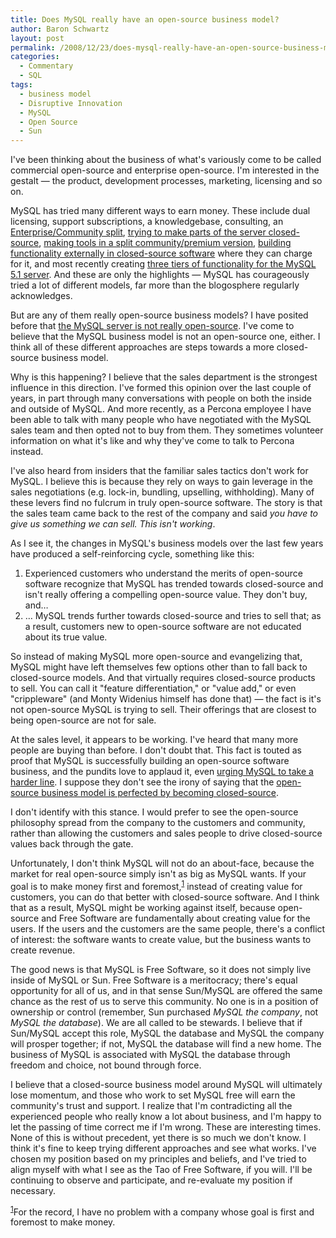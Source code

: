 ```yaml
---
title: Does MySQL really have an open-source business model?
author: Baron Schwartz
layout: post
permalink: /2008/12/23/does-mysql-really-have-an-open-source-business-model/
categories:
  - Commentary
  - SQL
tags:
  - business model
  - Disruptive Innovation
  - MySQL
  - Open Source
  - Sun
---
```

I've been thinking about the business of what's variously come to be called commercial open-source and enterprise open-source. I'm interested in the gestalt &#8212; the product, development processes, marketing, licensing and so on.

MySQL has tried many different ways to earn money. These include dual licensing, support subscriptions, a knowledgebase, consulting, an [Enterprise/Community split][1], [trying to make parts of the server closed-source][2], [making tools in a split community/premium version][3], [building functionality externally in closed-source software][4] where they can charge for it, and most recently creating [three tiers of functionality for the MySQL 5.1 server][5]. And these are only the highlights &#8212; MySQL has courageously tried a lot of different models, far more than the blogosphere regularly acknowledges.

But are any of them really open-source business models? I have posited before that [the MySQL server is not really open-source][6]. I've come to believe that the MySQL business model is not an open-source one, either. I think all of these different approaches are steps towards a more closed-source business model.

Why is this happening? I believe that the sales department is the strongest influence in this direction. I've formed this opinion over the last couple of years, in part through many conversations with people on both the inside and outside of MySQL. And more recently, as a Percona employee I have been able to talk with many people who have negotiated with the MySQL sales team and then opted not to buy from them. They sometimes volunteer information on what it's like and why they've come to talk to Percona instead.

I've also heard from insiders that the familiar sales tactics don't work for MySQL. I believe this is because they rely on ways to gain leverage in the sales negotiations (e.g. lock-in, bundling, upselling, withholding). Many of these levers find no fulcrum in truly open-source software. The story is that the sales team came back to the rest of the company and said *you have to give us something we can sell. This isn't working*.

As I see it, the changes in MySQL's business models over the last few years have produced a self-reinforcing cycle, something like this:

1.  Experienced customers who understand the merits of open-source software recognize that MySQL has trended towards closed-source and isn't really offering a compelling open-source value. They don't buy, and&#8230;
2.  &#8230; MySQL trends further towards closed-source and tries to sell that; as a result, customers new to open-source software are not educated about its true value.

So instead of making MySQL more open-source and evangelizing that, MySQL might have left themselves few options other than to fall back to closed-source models. And that virtually requires closed-source products to sell. You can call it "feature differentiation," or "value add," or even "crippleware" (and Monty Widenius himself has done that) &#8212; the fact is it's not open-source MySQL is trying to sell. Their offerings that are closest to being open-source are not for sale.

At the sales level, it appears to be working. I've heard that many more people are buying than before. I don't doubt that. This fact is touted as proof that MySQL is successfully building an open-source software business, and the pundits love to applaud it, even [urging MySQL to take a harder line][7]. I suppose they don't see the irony of saying that the [open-source business model is perfected by becoming closed-source][8].

I don't identify with this stance. I would prefer to see the open-source philosophy spread from the company to the customers and community, rather than allowing the customers and sales people to drive closed-source values back through the gate.

Unfortunately, I don't think MySQL will not do an about-face, because the market for real open-source simply isn't as big as MySQL wants. If your goal is to make money first and foremost,<sup>[1]</sup> instead of creating value for customers, you can do that better with closed-source software. And I think that as a result, MySQL might be working against itself, because open-source and Free Software are fundamentally about creating value for the users. If the users and the customers are the same people, there's a conflict of interest: the software wants to create value, but the business wants to create revenue.

The good news is that MySQL is Free Software, so it does not simply live inside of MySQL or Sun. Free Software is a meritocracy; there's equal opportunity for all of us, and in that sense Sun/MySQL are offered the same chance as the rest of us to serve this community. No one is in a position of ownership or control (remember, Sun purchased *MySQL the company*, not *MySQL the database*). We are all called to be stewards. I believe that if Sun/MySQL accept this role, MySQL the database and MySQL the company will prosper together; if not, MySQL the database will find a new home. The business of MySQL is associated with MySQL the database through freedom and choice, not bound through force.

I believe that a closed-source business model around MySQL will ultimately lose momentum, and those who work to set MySQL free will earn the community's trust and support. I realize that I'm contradicting all the experienced people who really know a lot about business, and I'm happy to let the passing of time correct me if I'm wrong.
These are interesting times. None of this is without precedent, yet there is so much we don't know. I think it's fine to keep trying different approaches and see what works. I've chosen my position based on my principles and beliefs, and I've tried to align myself with what I see as the Tao of Free Software, if you will. I'll be continuing to observe and participate, and re-evaluate my position if necessary.

<sup>[1]</sup>For the record, I have no problem with a company whose goal is first and foremost to make money.

 [1]: http://www.xaprb.com/blog/2007/08/12/what-would-make-me-buy-mysql-enterprise/
 [2]: http://developers.slashdot.org/developers/08/05/06/2125235.shtml
 [3]: http://dev.mysql.com/workbench/?p=13
 [4]: http://www.xaprb.com/blog/2008/11/20/an-alternative-to-the-mysql-query-analyzer/
 [5]: http://blogs.mysql.com/kaj/2008/12/01/mysql-51-release-schedule/
 [6]: http://www.xaprb.com/blog/2008/05/14/mysql-free-software-but-not-open-source/
 [7]: http://news.cnet.com/8301-13505_3-10122963-16.html
 [8]: http://weblog.infoworld.com/openresource/archives/2008/12/the_cost_of_dev.html
